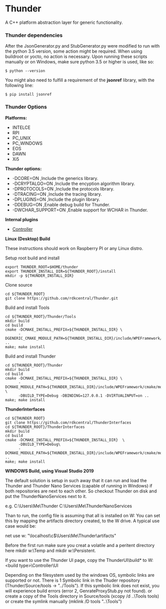 # Thunder

A C++ platform abstraction layer for generic functionality.

### Thunder dependencies
After the JsonGenerator.py and StubGenerator.py were modified to run with the python 3.5 version, some action might be required. When using buildroot or yocto, no action is necessary. Upon running these scripts manually or on Windows, make sure python 3.5 or higher is used, like so:
```Shell
$ python --version
```
You might also need to fulfill a requirement of the **jsonref** library, with the following line:
```Shell
$ pip install jsonref
``` 

### Thunder Options
**Platforms:**
* INTELCE
* RPI
* PC_UNIX
* PC_WINDOWS
* EOS
* DAWN
* Xi5

**Thunder options:**
*  -DCORE=ON ,Include the generics library.
*  -DCRYPTALGO=ON ,Include the encyption algorithm library.
*  -DPROTOCOLS=ON ,Include the protocols library.
*  -DTRACING=ON ,Include the tracing library.
*  -DPLUGINS=ON ,Include the plugin library.
*  -DDEBUG=ON ,Enable debug build for Thunder.
*  -DWCHAR_SUPPORT=ON ,Enable support for WCHAR in Thunder.

**Internal plugins**
* [Controller](Source/WPEFramework/doc/ControllerPlugin.md)

**Linux (Desktop) Build**

These instructions should work on Raspberry PI or any Linux distro. 

Setup root build and install

```shell
export THUNDER_ROOT=$HOME/thunder
export THUNDER_INSTALL_DIR=${THUNDER_ROOT}/install
mkdir -p ${THUNDER_INSTALL_DIR}
```

Clone source

```shell
cd ${THUNDER_ROOT}
git clone https://github.com/rdkcentral/Thunder.git
```

Build and install Tools

```shell
cd ${THUNDER_ROOT}/Thunder/Tools
mkdir build
cd build
cmake -DCMAKE_INSTALL_PREFIX=${THUNDER_INSTALL_DIR} \
      -DGENERIC_CMAKE_MODULE_PATH=${THUNDER_INSTALL_DIR}/include/WPEFramework/cmake/modules ..
make; make install
```

Build and install Thunder
```shell
cd ${THUNDER_ROOT}/Thunder
mkdir build
cd build
cmake -DCMAKE_INSTALL_PREFIX=${THUNDER_INSTALL_DIR} \
      -DCMAKE_MODULE_PATH=${THUNDER_INSTALL_DIR}/include/WPEFramework/cmake/modules \
      -DBUILD_TYPE=Debug -DBINDING=127.0.0.1 -DVIRTUALINPUT=on ..
make; make install
```

**ThunderInterfaces**

```shell
cd ${THUNDER_ROOT}
git clone https://github.com/rdkcentral/ThunderInterfaces
cd ${THUNDER_ROOT}/ThunderInterfaces
mkdir build
cd build
cmake -DCMAKE_INSTALL_PREFIX=${THUNDER_INSTALL_DIR}  \
      -DBUILD_TYPE=Debug\
      -DCMAKE_MODULE_PATH=${THUNDER_INSTALL_DIR}/include/WPEFramework/cmake/modules ..
make; make install
```

**WINDOWS Build, using Visual Studio 2019**

The default solution is setup in such away that it can run and load 
the Thunder and Thunder Nano Services (capable of running in Windows)
if both repositories are next to each other. So checkout Thunder on 
disk and put the ThunderNanoServices next to it.

e.g.
C:\Users\Me\Thunder 
C:\Users\Me\ThunderNanoServices

Than to run, the config file is assuming that all is installed on W: 
You can set this by mapping the artifacts directory created, to the 
W drive. A typical use case would be:

net use w: "\\localhost\c$\Users\Me\Thunder\artifacts"

Before the first run make sure you creat a volatile and a peritent directory
here mkdir w:\Temp and mkdir w:\Persistent.

If you want to use the Thunder UI page, copy the ThunderUI\build\* to 
W:\<build type>\Controller\UI

Depending on the filesystem used by the windows OS, symbolic links are supported 
or not. There is 1 Symbolic link in the Thuder repository (Thunder/Source/tools
-> "../Tools"). If this symbolic link does not exist, you will experience build 
errors (error 2, GenrateProxyStub.py not found). 
or create a copy of the Tools directory in Source/tools (xcopy /d ..\Tools tools)
or create the symlink manually (mklink /D tools "..\Tools")
